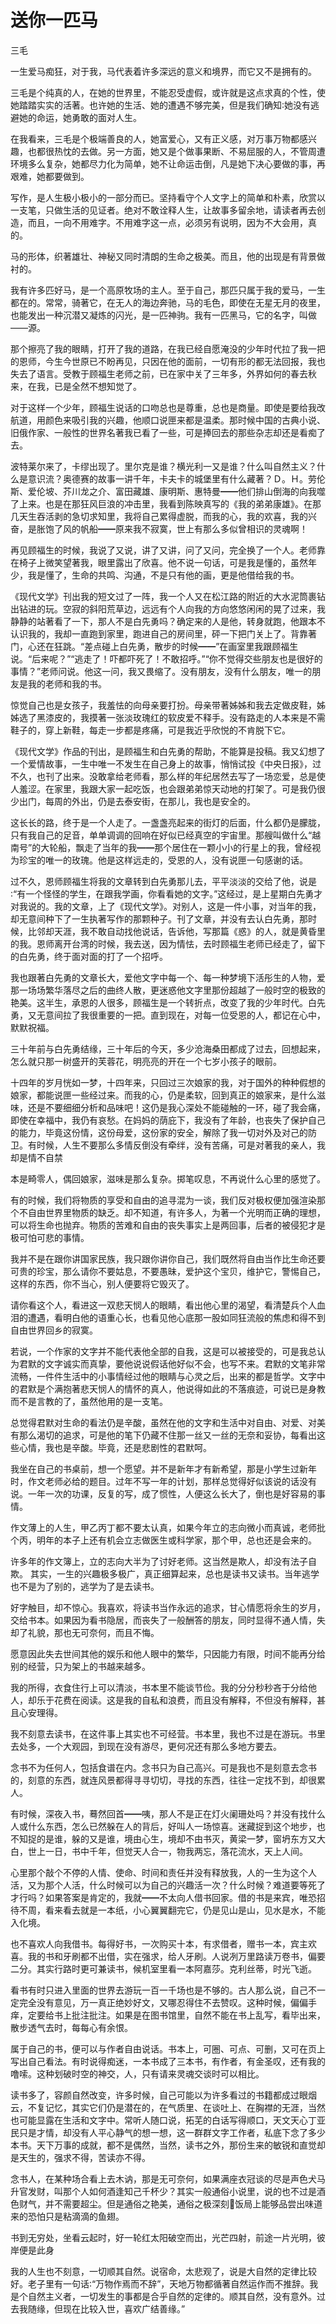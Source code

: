 # 送你一匹马

三毛

一生爱马痴狂，对于我，马代表着许多深远的意义和境界，而它又不是拥有的。

三毛是个纯真的人，在她的世界里，不能忍受虚假，或许就是这点求真的个性，使她踏踏实实的活著。也许她的生活、她的遭遇不够完美，但是我们确知∶她没有逃避她的命运，她勇敢的面对人生。

在我看来，三毛是个极端善良的人，她富爱心，又有正义感，对万事万物都感兴趣，也都很热忱的去做。另一方面，她又是个做事果断、不易屈服的人，不管周遭环境多么复杂，她都尽力化为简单，她不让命运击倒，凡是她下决心要做的事，再艰难，她都要做到。

写作，是人生极小极小的一部分而已。坚持看守个人文字上的简单和朴素，欣赏以一支笔，只做生活的见证者。绝对不敢诠释人生，让故事多留余地，请读者再去创造，而且，一向不用难字。不用难字这一点，必须另有说明，因为不大会用，真的。

马的形体，织著雄壮、神秘又同时清朗的生命之极美。而且，他的出现是有背景做衬的。

我有许多匹好马，是一个高原牧场的主人。至于自己，那匹只属于我的爱马，一生都在的。常常，骑著它，在无人的海边奔驰，马的毛色，即使在无星无月的夜里，也能发出一种沉潜又凝炼的闪光，是一匹神驹。我有一匹黑马，它的名字，叫做——源。

那个擦亮了我的眼睛，打开了我的道路，在我已经自愿淹没的少年时代拉了我一把的恩师，今生今世原已不盼再见，只因在他的面前，一切有形的都无法回报，我也失去了语言。受教于顾福生老师之前，已在家中关了三年多，外界如何的春去秋来，在我，已是全然不想知觉了。

对于这样一个少年，顾福生说话的口吻总也是尊重，总也是商量。即使是要给我改航道，用颜色来吸引我的兴趣，他顺口说匣来都是温柔。那时候中国的古典小说、旧俄作家、一般性的世界名著我已看了一些，可是捧回去的那些杂志却还是看痴了去。

波特莱尔来了，卡缪出现了。里尔克是谁？横光利一又是谁？什么叫自然主义？什么是意识流？奥德赛的故事一讲千年，卡夫卡的城堡里有什么藏著？Ｄ。Ｈ。劳伦斯、爱伦坡、芥川龙之介、富田藏雄、康明斯、惠特曼━━他们排山倒海的向我噬了上来。也是在那狂风巨浪的冲击里，我看到陈映真写的《我的弟弟康雄》。在那几天生吞活剥的急切求知里，我将自己累得虚脱，而我的心，我的欢喜，我的兴奋，是胀饱了风的帆船━━原来我不寂寞，世上有那么多似曾相识的灵魂啊！

再见顾福生的时候，我说了又说，讲了又讲，问了又问，完全换了一个人。老师靠在椅子上微笑望著我，眼里露出了欣喜。他不说一句话，可是我是懂的，虽然年少，我是懂了，生命的共鸣、沟通，不是只有他的画，更是他借给我的书。

《现代文学》刊出我的短文过了一阵，我一个人又在松江路的附近的大水泥筒裹钻出钻进的玩。空寂的斜阳荒草边，远远有个人向我的方向悠悠闲闲的晃了过来，我静静的站著看了一下，那人不是白先勇吗？确定来的人是他，转身就跑，他跟本不认识我的，我却一直跑到家里，跑进自己的房间里，砰一下把门关上了。背靠著门，心还在狂跳。“差点碰上白先勇，散步的时候━━”在画室里我跟顾福生说。“后来呢？”“逃走了！吓都吓死了！不敢招呼。”“你不觉得交些朋友也是很好的事情？”老师问说。他这一问，我又畏缩了。没有朋友，没有什么朋友，唯一的朋友是我的老师和我的书。

惊觉自己也是女孩子，我羞怯的向母亲要打扮。母亲带著姊姊和我去定做皮鞋，姊姊选了黑漆皮的，我摸著一张淡玫瑰红的软皮爱不释手。没有路走的人本来是不需鞋子的，穿上新鞋，每走一步都是疼痛，可是我近乎欣悦的不肯脱下它。

《现代文学》作品的刊出，是顾福生和白先勇的帮助，不能算是投稿。我又幻想了一个爱情故事，一生中唯一不发生在自己身上的故事，悄悄试投《中央日报》，过不久，也刊了出来。没敢拿给老师看，那么样的年纪居然去写了一场恋爱，总是使人羞涩。在家里，我跟大家一起吃饭，也会跟弟弟惊天动地的打架了。可是我仍很少出门，每周的外出，仍是去泰安街，在那儿，我也是安全的。

这长长的路，终于是一个人走了。一盏盏亮起来的街灯的后面，什么都仍是朦胧，只有我自己的足音，单单调调的回响在好似已经真空的宇宙里。那艘叫做什么“越南号”的大轮船，飘走了当年的我━━那个居住在一颗小小的行星上的我，曾经视为珍宝的唯一的玫瑰。他是这样远走的，受恩的人，没有说匣一句感谢的话。

过不久，恩师顾福生将我的文章转到白先勇那儿去，平平淡淡的交给了他，说是∶“有一个怪怪的学生，在跟我学画，你看看她的文字。”这经过，是上星期白先勇才对我说的。我的文章，上了《现代文学》。对别人，这是一件小事，对当年的我，却无意间种下了一生执著写作的那颗种子。刊了文章，并没有去认白先勇，那时候，比邻却天涯，我不敢自动找他说话，告诉他，写那篇《惑》的人，就是黄昏里的我。恩师离开台湾的时候，我去送，因为情怯，去时顾福生老师已经走了，留下的白先勇，终于面对面的打了一个招呼。

我也跟著白先勇的文章长大，爱他文字中每一个、每一种梦境下活彤生的人物，爱那一场场繁华落尽之后的曲终人散，更迷惑他文字里那份超越了一般时空的极致的艳美。这半生，承恩的人很多，顾福生是一个转折点，改变了我的少年时代。白先勇，又无意间拉了我很重要的一把。直到现在，对每一位受恩的人，都记在心中，默默祝福。

三十年前与白先勇结缘，三十年后的今天，多少沧海桑田都成了过去，回想起来，怎么就只那一树盛开的芙蓉花，明亮亮的开在一个七岁小孩子的眼前。

十四年的岁月恍如一梦，十四年来，只回过三次娘家的我，对于国外的种种假想的娘家，都能说匣一些经过来。而我的心，仍是柔软，回到真正的娘家来，是什么滋味，还是不要细细分析和品味吧！这仍是我心深处不能碰触的一环，碰了我会痛，即使在幸福中，我仍有哀愁。在妈妈的荫庇下，我没有了年龄，也丧失了保护自己的能力，毕竟这份情，这份母爱，这份家的安全，解除了我一切对外及对己的防卫。有时候，人生不要那么多情反倒没有牵绊，没有苦痛，可是对著我的亲人，我却是情不自禁

本是畸零人，偶回娘家，滋味是那么复杂。掷笔叹息，不再说什么心里的感觉了。

有的时候，我们将物质的享受和自由的追寻混为一谈，我们反对极权便加强渲染那个不自由世界里物质的缺乏。却不知道，有许多人，为著一个光明而正确的理想，可以将生命也抛弃。物质的苦难和自由的丧失事实上是两回事，后者的被侵犯才是极可怕可悲的事情。

我并不是在跟你讲国家民族，我只跟你讲你自己，我们既然将自由当作比生命还要可贵的珍宝，那么请你不要姑息，不要愚昧，爱护这个宝贝，维护它，警惕自己，这样的东西，你不当心，别人便要将它毁灭了。

请你看这个人，看进这一双悲天悯人的眼睛，看出他心里的渴望，看清楚兵个人血泪的遭遇，看明白他的语重心长，也看见他心底那一股如同狂流般的焦虑和得不到自由世界回乡的寂寞。

若说，一个作家的文字并不能代表他全部的自我，这是可以被接受的，可是我总认为君默的文字诚实而真挚，要他说说假话他好似不会，也写不来。君默的文笔非常流畅，一件件生活中的小事情经过他的眼睛与心灵之后，出来的都是哲学。文字中的君默是个满抱著悲天悯人的情怀的真人，他说得如此的不落痕迹，可说已是身教而不是言教的了，虽然他用的是一支笔。

总觉得君默对生命的看法仍是辛酸，虽然在他的文字和生活中对自由、对爱、对美有那么渴切的追求，可是他的笔下仍藏不住那一丝又一丝的无奈和妥协，每看出这些心情，我也是辛酸。毕竟，还是悲剧性的君默呵。

我坐在自己的书桌前，想一个愿望。并不是新年才有新希望，那是小学生过新年时，作文老师必给的题目。过年不写一年的计划，那样总觉得好似该说的话没有说。一年一次的功课，反复的写，成了惯性，人便这么长大了，倒也是好容易的事情。

作文薄上的人生，甲乙丙丁都不要太认真，如果今年立的志向微小而真诚，老师批个丙，明年的本子上还有机会立志做医生或科学家，那个甲，总也还是会来的。

许多年的作文簿上，立的志向大半为了讨好老师。这当然是欺人，却没有法子自欺。
其实，一生的兴趣极多极广，真正细算起来，总也是读书又读书。当年逃学也不是为了别的，逃学为了是去读书。

好字触目，却不惊心。我喜欢，将读书当作永远的追求，甘心情愿将余生的岁月，交给书本。如果因为看书隐居，而丧失了一般酬答的朋友，同时显得不通人情，失却了礼貌，那也无可奈何，而且不悔。

愿意因此失去世间其他的娱乐和他人眼中的繁华，只因能力有限，时间不能再分给别的经营，只为架上的书越来越多。

我的所得，衣食住行上可以清淡，书本里不能谈节俭。我的分分秒秒吝于分给他人，却乐于花费在阅读。这是我的自私和浪费，而且没有解释，不但没有解释，甚且心安理得。

我不刻意去读书，在这件事上其实也不可经营。书本里，我也不过是在游玩。书里去处多，一个大观园，到现在没有游尽，更何况还有那么多地方要去。

念书不为任何人，包括食谱在内。念书只为自己高兴。可是我也不是刻意去念书的，刻意的东西，就连风景都得寻寻切切，寻找的东西，往往一定找不到，却很累人。

有时候，深夜入书，蓦然回首━━咦，那人不是正在灯火阑珊处吗？并没有找什么人或什么东西，怎么已然躲在人的背后，好叫人一场惊喜。迷藏捉到这个地步，也不知捉的是谁，躲的又是谁，境由心生，境却不由书灭，黄梁一梦，窗坍东方又大白，世上一日，书中千年，但觉天人合一，物我两忘，落花流水，天上人间。

心里那个敲个不停的人情、使命、时间和责任并没有释放我，人的一生为这个人活，又为那个人活，什么时候可以为自己的兴趣活一次？什么时候？难道要等死了才行吗？如果答案是肯定的，我就━━不太向人借书回家。借的书是来宾，唯恐招待不周，看来看去就是一本纸，小心翼翼翻完它，仍是见山是山，见水是水，不能入化境。

也不喜欢人向我借书。每得好书，一次购买十本，有求借者，赠书一本，宾主欢喜。我的书和牙刷都不出借，实在强求，给人牙刷。人说冽万里路读万卷书，偏要二分。其实行路时更可兼读书，候机室里看一本阿嘉莎。克利丝蒂，时光飞逝。

看书有时只进入里面的世界去游玩一百一千场也是不够的。古人那么说，自己不一定完全没有意见，万一真正绝妙好文，又哪忍得住不去赞叹。这种时候，偏偏手痒，定要给书上批注批注。如果是在图书馆里，自然不能在书上乱写，看毕出来，散步透气去时，每每心有余恨。

属于自己的书，便可以与作者自由说话。书本上，可圈、可点、可删，又可在页上写出自己看法。有时说得痴迷，一本书成了三本书，有作者，有金圣叹，还有我的噜嗦。这种划破时空的神交，人，只有请来灵魂交谈时可以相比。

读书多了，容颜自然改变，许多时候，自己可能以为许多看过的书籍都成过眼烟云，不复记忆，其实它们仍是潜在的，在气质里、在谈吐上、在胸襟的无涯，当然也可能显露在生活和文字中。常听人随口说，拓芜的白话写得顺口，天文天心丁亚民只是才情，却没有人平心静气的想一想，这一群群文字工作者，私底下念了多少本书。天下万事的成就，都不是偶然，当然，读书之外，那份生来的敏锐和直觉却是天生的，强求不得，苦读亦不得。

念书人，在某种场合看上去木讷，那是无可奈何，如果满座衣冠谈的尽是声色犬马升官发财，叫那个人如何酒逢知己千杯少？其实一般通俗小说里，说的也不过是酒色财气，并不需要超尘。但是通俗之艳美，通俗之极深刻饭局上能够品尝出味道来的恐怕只是粘滴滴的鱼翅。

书到无穷处，坐看云起时，好一轮红太阳破空而出，光芒四射，前途一片光明，彼岸便是此身

我的人生也不刻意，一切顺其自然。说宿命，太悲观了，说是大自然的定律比较好。老子里有一句话∶“万物作焉而不辞”，天地万物都循著自然运作而不推辞。我是个自然主义者，一切发生的事都是合乎自然的定律的。顺其自然，没有意外。过去我随缘，但现在比较入世，喜欢广结善缘。”
